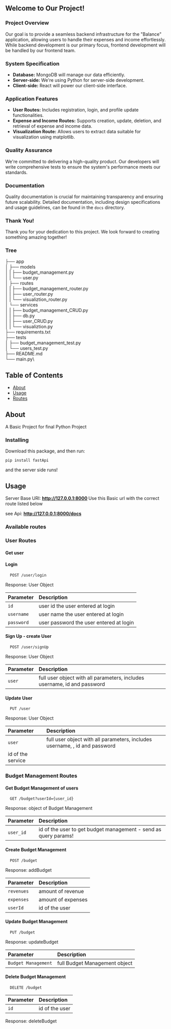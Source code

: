 ## Welcome to Our Project!

### Project Overview

Our goal is to provide a seamless backend infrastructure for the "Balance" application, allowing users to handle their expenses and income effortlessly. While backend development is our primary focus, frontend development will be handled by our frontend team.

### System Specification

- **Database:** MongoDB will manage our data efficiently.
- **Server-side:** We're using Python for server-side development.
- **Client-side:** React will power our client-side interface.

### Application Features

- **User Routes:** Includes registration, login, and profile update functionalities.
- **Expense and Income Routes:** Supports creation, update, deletion, and retrieval of expense and income data.
- **Visualization Route:** Allows users to extract data suitable for visualization using matplotlib.

### Quality Assurance

We're committed to delivering a high-quality product. Our developers will write comprehensive tests to ensure the system's performance meets our standards.

### Documentation

Quality documentation is crucial for maintaining transparency and ensuring future scalability. Detailed documentation, including design specifications and usage guidelines, can be found in the `docs` directory.

### Thank You!

Thank you for your dedication to this project. We look forward to creating something amazing together!

### Tree

├── app\
│   ├── models\
│   |  ├── budget_management.py\
│   |  └── user.py\
│   ├── routes\
│   |  ├── budget_management_router.py\
│   |  ├── user_router.py\
│   |  └── visualiztion_router.py\
│   └── services\
│   |  ├── budget_management_CRUD.py\
│   |  ├── db.py\
│   |  ├── user_CRUD.py\
│   |  └── visualiztion.py\
├── requirements.txt\
├── tests\
│   ├── budget_management_test.py\
│   └── users_test.py\
├── README.md\
└── main.py\


## Table of Contents

- [About](#about)
- [Usage](#usage)
- [Routes](#routes)

## About <a name = "about"></a>

A Basic Project for final Python Project

### Installing

Download this package, and then run:

```
pip install fastApi
```

and the server side runs!


## Usage <a name = "usage"></a>

Server Base URI:  <b>http://127.0.0.1:8000 </b>
Use this Basic url with the correct route listed below

see Api:     <b>http://127.0.0.1:8000/docs </b>



### Available routes <a name = "routes"></a>

### User Routes
#### Get user  



#### Login  

```http
  POST /user/login
```  
Response: User Object

| Parameter             |  Description                  |
| :----------------     |  :-------------------------   |
| `id`                  |  user id the user entered at login |
| `username`            |  user name the user entered at login |
| `password`            | user password the user entered at login |

#### Sign Up - create User  

```http
  POST /user/signUp
``` 
Response: User Object 

| Parameter             |  Description                  |
| :----------------     |  :-------------------------   |
| `user`                |  full user object with all parameters, includes username, id and password|

#### Update User

```http
  PUT /user
``` 
Response: User Object 

| Parameter             |  Description                  |
| :----------------     |  :-------------------------   |
| `user`                |  full user object with all parameters, includes username, , id and password|
 id of the service|

### Budget Management Routes

#### Get Budget Management of users

```http
  GET /budget?userId={user_id}
```

Response: object of Budget Management

| Parameter             |  Description                  |
| :----------------     |  :-------------------------   |
| `user_id`                | id of the user to get budget management - send as query params!|

#### Create Budget Management

```http
  POST /budget
```

Response: addBudget

| Parameter             |  Description                  |
| :----------------     |  :-------------------------   |
| `revenues`                | amount of revenue|
| `expenses`                | amount of expenses|
| `userId`                | id of the user|

#### Update Budget Management

```http
  PUT /budget
```

Response: updateBudget

| Parameter             |  Description                  |
| :----------------     |  :-------------------------   |
| `Budget Management`             | full Budget Management object |

#### Delete Budget Management

```http
  DELETE /budget
```

| Parameter             |  Description                  |
| :----------------     |  :-------------------------   |
| `id`                | id of the user|

Response: deleteBudget
